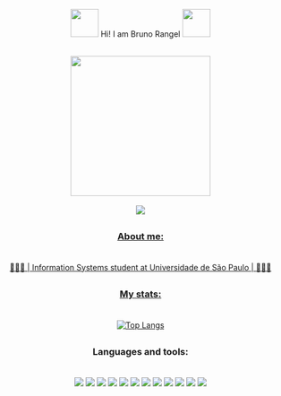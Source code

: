 <p align="center"><img src="https://media.tenor.com/o1yd5aCUCG8AAAAj/benjamin-the-monikey-hes-from-btds.gif" width="50px"> Hi! I am Bruno Rangel <img src="https://media.tenor.com/o1yd5aCUCG8AAAAj/benjamin-the-monikey-hes-from-btds.gif" width="50px"><br><br></p>


<div align="center">
<img height="250px" src="https://static.wikia.nocookie.net/b__/images/a/af/BenjaminPortrait.png/revision/latest?cb=20190612025211&path-prefix=bloons">
  <br>
  <br>
  
  <div id="badges-social">
  <a href="https://www.linkedin.com/in/bruno-rangel-pereira-tadim-06a220208/"> <img src="https://img.shields.io/badge/-LinkedIn-blue?style=for-the-badge&logo=LinkedIn">
    <!-- <a href="https://discordapp.com/users/698680180234911826"><img src="https://img.shields.io/badge/-Discord-7289da?style=for-the-badge&logo=discord&logoColor=white">  -->
   
 
  </div>
  
  </div>
  
  ##
    
    
### <p align="center"> About me: <br><br></p>
    
<p align="center"> 
👨🏾‍💻 | Information Systems student at Universidade de São Paulo | 👨🏾‍💻<br>

 
    
  ##
    
### <p align="center">  My stats: <br><br></p>

<div align="center">
  
  [![Top Langs](https://github-readme-stats.vercel.app/api/top-langs/?username=brurangel&layout=compact&langs_count=7&theme=tokyonight)](https://github.com/anuraghazra/github-readme-stats)
  
</div>

  ##
  
 ### <p align="center"> Languages and tools: <br> <br></p>
  
 
  <div id="badges" align="center">
    <img src="https://img.shields.io/badge/github-%23121011.svg?style=for-the-badge&logo=github&logoColor=white"> 
    <img src="https://img.shields.io/badge/c-%2300599C.svg?style=for-the-badge&logo=c&logoColor=white">
    <img src="https://img.shields.io/badge/c++-%2300599C.svg?style=for-the-badge&logo=c%2B%2B&logoColor=white"> 
    <img src="https://img.shields.io/badge/css3-%231572B6.svg?style=for-the-badge&logo=css3&logoColor=white">
    <img src="https://img.shields.io/badge/html5-%23E34F26.svg?style=for-the-badge&logo=html5&logoColor=white">
    <img src="https://img.shields.io/badge/javascript-%23323330.svg?style=for-the-badge&logo=javascript&logoColor=%23F7DF1E"> 
    <img src="https://img.shields.io/badge/python-3670A0?style=for-the-badge&logo=python&logoColor=ffdd54">
    <img src="https://img.shields.io/badge/php-%23777BB4.svg?style=for-the-badge&logo=php&logoColor=white">
    <img src="https://img.shields.io/badge/java-%23ED8B00.svg?style=for-the-badge&logo=openjdk&logoColor=white">
    <img src="https://img.shields.io/badge/mysql-4479A1.svg?style=for-the-badge&logo=mysql&logoColor=white">
    <img src="https://img.shields.io/badge/figma-%23F24E1E.svg?style=for-the-badge&logo=figma&logoColor=white">
    <img src="https://img.shields.io/badge/linux-FCC624?style=for-the-badge&logo=linux&logoColor=black">
    
  </div>
